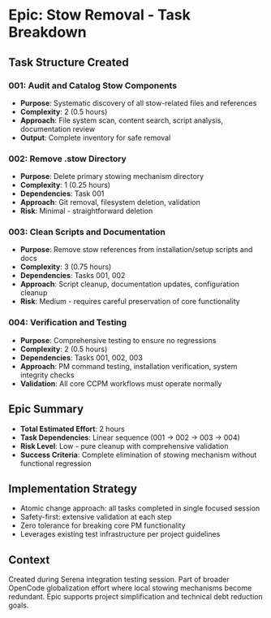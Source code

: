 # Epic: Stow Removal - Task Breakdown

## Task Structure Created

### 001: Audit and Catalog Stow Components
- **Purpose**: Systematic discovery of all stow-related files and references
- **Complexity**: 2 (0.5 hours)
- **Approach**: File system scan, content search, script analysis, documentation review
- **Output**: Complete inventory for safe removal

### 002: Remove .stow Directory  
- **Purpose**: Delete primary stowing mechanism directory
- **Complexity**: 1 (0.25 hours) 
- **Dependencies**: Task 001
- **Approach**: Git removal, filesystem deletion, validation
- **Risk**: Minimal - straightforward deletion

### 003: Clean Scripts and Documentation
- **Purpose**: Remove stow references from installation/setup scripts and docs
- **Complexity**: 3 (0.75 hours)
- **Dependencies**: Tasks 001, 002
- **Approach**: Script cleanup, documentation updates, configuration cleanup
- **Risk**: Medium - requires careful preservation of core functionality

### 004: Verification and Testing
- **Purpose**: Comprehensive testing to ensure no regressions
- **Complexity**: 2 (0.5 hours)
- **Dependencies**: Tasks 001, 002, 003
- **Approach**: PM command testing, installation verification, system integrity checks
- **Validation**: All core CCPM workflows must operate normally

## Epic Summary
- **Total Estimated Effort**: 2 hours
- **Task Dependencies**: Linear sequence (001 → 002 → 003 → 004)
- **Risk Level**: Low - pure cleanup with comprehensive validation
- **Success Criteria**: Complete elimination of stowing mechanism without functional regression

## Implementation Strategy
- Atomic change approach: all tasks completed in single focused session
- Safety-first: extensive validation at each step
- Zero tolerance for breaking core PM functionality
- Leverages existing test infrastructure per project guidelines

## Context
Created during Serena integration testing session. Part of broader OpenCode globalization effort where local stowing mechanisms become redundant. Epic supports project simplification and technical debt reduction goals.